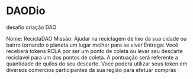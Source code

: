# DAODio
desafio criação DAO

Nome: ReciclaDAO
Missão: Ajudar na reciclagem de lixo da sua cidade ou bairro tornando o planeta um lugar melhor para se viver
Entrega: Você receberá tokens RCLA por ser um ponto de coleta ou levar seu descarte reciclavel para um dos pontos de coleta. A pontuação será referente a quantidade de quilos do seu descarte. Voce poderá utilizar seus token em diversos comercios participantes da sua região para efetuar compras
